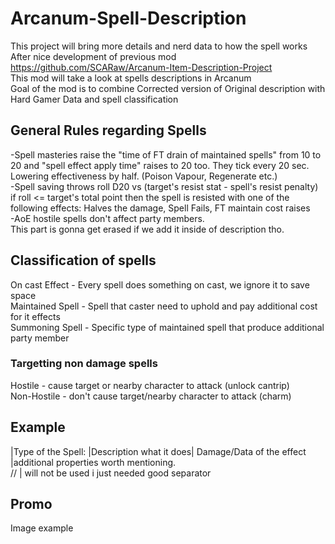 # Arcanum-Spell-Description
This project will bring more details and nerd data to how the spell works  
After nice development of previous mod  
https://github.com/SCARaw/Arcanum-Item-Description-Project  
This mod will take a look at spells descriptions in Arcanum  
Goal of the mod is to combine Corrected version of Original description with Hard Gamer Data and spell classification
  
## General Rules regarding Spells ##
-Spell masteries raise the "time of FT drain of maintained spells" from 10 to 20 and "spell effect apply time" raises to 20 too. They tick every 20 sec. Lowering effectiveness by half. (Poison Vapour, Regenerate etc.)  
-Spell saving throws roll D20 vs (target's resist stat - spell's resist penalty)  
if roll <= target's total point then the spell is resisted with one of the following effects: Halves the damage, Spell Fails, FT maintain cost raises  
-AoE hostile spells don't affect party members.   
This part is gonna get erased if we add it inside of description tho.  
  
## Classification of spells  
On cast Effect - Every spell does something on cast, we ignore it to save space  
Maintained Spell - Spell that caster need to uphold and pay additional cost for it effects  
Summoning Spell - Specific type of maintained spell that produce additional party member  
### Targetting non damage spells  
Hostile - cause target or nearby character to attack (unlock cantrip)  
Non-Hostile - don't cause target/nearby character to attack (charm)  
## Example  
|Type of the Spell: |Description what it does| Damage/Data of the effect |additional properties worth mentioning.  
// | will not be used i just needed good separator  
## Promo  
Image example  
